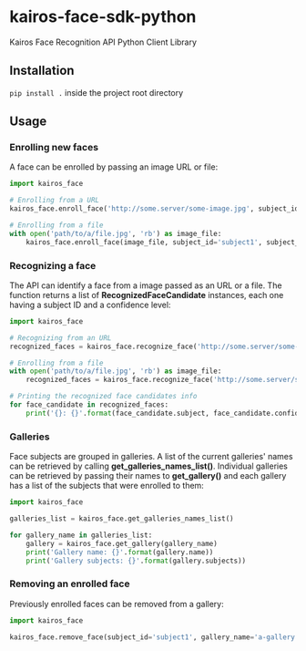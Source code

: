 # kairos-face-sdk-python
Kairos Face Recognition API Python Client Library

## Installation
`pip install .` inside the project root directory

## Usage
### Enrolling new faces
A face can be enrolled by passing an image URL or file:

```python
import kairos_face

# Enrolling from a URL
kairos_face.enroll_face('http://some.server/some-image.jpg', subject_id='subject1', gallery_name='a-gallery')

# Enrolling from a file
with open('path/to/a/file.jpg', 'rb') as image_file:
    kairos_face.enroll_face(image_file, subject_id='subject1', subject_id='subject1', gallery_name='a-gallery')
```

### Recognizing a face
The API can identify a face from a image passed as an URL or a file. The function returns a list of **RecognizedFaceCandidate** instances, each one having a subject ID and a confidence level:

```python
import kairos_face

# Recognizing from an URL
recognized_faces = kairos_face.recognize_face('http://some.server/some-image.jpg', gallery_name='a-gallery')

# Enrolling from a file
with open('path/to/a/file.jpg', 'rb') as image_file:
    recognized_faces = kairos_face.recognize_face('http://some.server/some-image.jpg', gallery_name='a-gallery')

# Printing the recognized face candidates info
for face_candidate in recognized_faces:
    print('{}: {}'.format(face_candidate.subject, face_candidate.confidence)
```

### Galleries
Face subjects are grouped in galleries. A list of the current galleries' names can be retrieved by calling **get_galleries_names_list()**.
Individual galleries can be retrieved by passing their names to **get_gallery()** and each gallery has a list of the subjects that were enrolled to them:

```python
import kairos_face

galleries_list = kairos_face.get_galleries_names_list()

for gallery_name in galleries_list:
    gallery = kairos_face.get_gallery(gallery_name)
    print('Gallery name: {}'.format(gallery.name))
    print('Gallery subjects: {}'.format(gallery.subjects))
```

### Removing an enrolled face
Previously enrolled faces can be removed from a gallery:

```python
import kairos_face

kairos_face.remove_face(subject_id='subject1', gallery_name='a-gallery')
```
